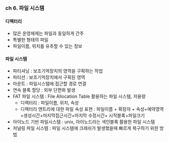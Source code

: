 ### ch 6. 파일 시스템
#### 디렉터리
- 많은 운영체제는 파일과 동일하게 간주
- 특별한 형태의 파일
- 파일이름, 위치를 유추할 수 있는 정보

#### 파일 시스템
- 파티셔닝 : 보조기억장치의 영역을 구획하는 작업
- 파티션 : 보조기억장치에서 구획된 영역
- 마운트 : 파일시스템에 접근할 경로 연결
- 연속 블록 할당 : 외부 단편화 발생
- FAT 파일 시스템 : File Allocation Table 활용하는 파일 시스템, 저용량
  - 디렉터리 : 파일이름, 위치, 속성
  - 디렉터리 엔트리에 대한 파일 속성 표현 : 파일이름 + 확장자 + 속성+예약영역+생성시간+마지막접근시간+마지막 수정시간+ 시작블록+파일크기
- 아이노드 기반 파일시스템 : unix, 아이노드라는 색인블록 활용한 파일 시스템
- 저널링 파일 시스템 : 파일 시스템에 크래쉬가 발생했을때 빠르게 복구하기 위한 방법
